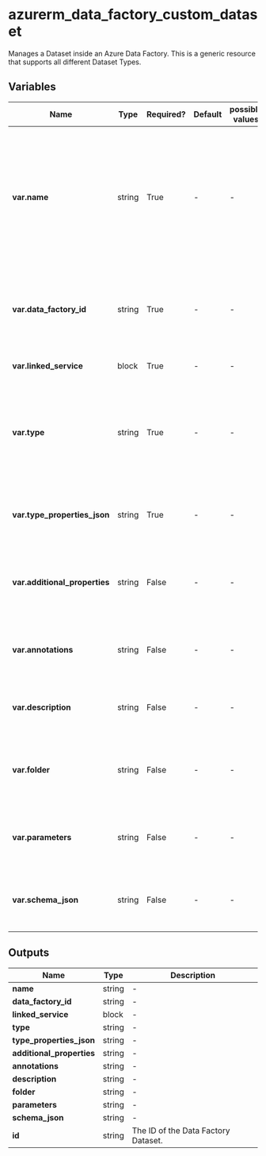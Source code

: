 # azurerm_data_factory_custom_dataset

Manages a Dataset inside an Azure Data Factory. This is a generic resource that supports all different Dataset Types.

## Variables

| Name | Type | Required? | Default  | possible values | Description |
| ---- | ---- | --------- | -------- | ----------- | ----------- |
| **var.name** | string | True | -  |  -  | Specifies the name of the Data Factory Dataset. Changing this forces a new resource to be created. Must be globally unique. See the [Microsoft documentation](https://docs.microsoft.com/azure/data-factory/naming-rules) for all restrictions. | 
| **var.data_factory_id** | string | True | -  |  -  | The Data Factory ID in which to associate the Dataset with. Changing this forces a new resource. | 
| **var.linked_service** | block | True | -  |  -  | A `linked_service` block. | 
| **var.type** | string | True | -  |  -  | The type of dataset that will be associated with Data Factory. Changing this forces a new resource to be created. | 
| **var.type_properties_json** | string | True | -  |  -  | A JSON object that contains the properties of the Data Factory Dataset. | 
| **var.additional_properties** | string | False | -  |  -  | A map of additional properties to associate with the Data Factory Dataset. | 
| **var.annotations** | string | False | -  |  -  | List of tags that can be used for describing the Data Factory Dataset. | 
| **var.description** | string | False | -  |  -  | The description for the Data Factory Dataset. | 
| **var.folder** | string | False | -  |  -  | The folder that this Dataset is in. If not specified, the Dataset will appear at the root level. | 
| **var.parameters** | string | False | -  |  -  | A map of parameters to associate with the Data Factory Dataset. | 
| **var.schema_json** | string | False | -  |  -  | A JSON object that contains the schema of the Data Factory Dataset. | 



## Outputs

| Name | Type | Description |
| ---- | ---- | --------- | 
| **name** | string  | - | 
| **data_factory_id** | string  | - | 
| **linked_service** | block  | - | 
| **type** | string  | - | 
| **type_properties_json** | string  | - | 
| **additional_properties** | string  | - | 
| **annotations** | string  | - | 
| **description** | string  | - | 
| **folder** | string  | - | 
| **parameters** | string  | - | 
| **schema_json** | string  | - | 
| **id** | string  | The ID of the Data Factory Dataset. | 